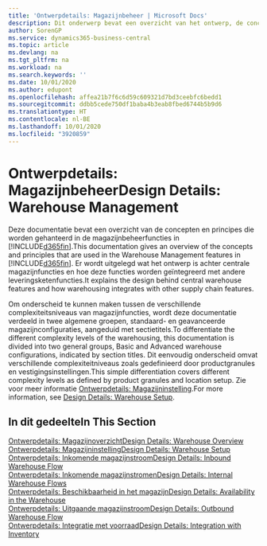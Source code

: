 ```yaml
---
title: 'Ontwerpdetails: Magazijnbeheer | Microsoft Docs'
description: Dit onderwerp bevat een overzicht van het ontwerp, de concepten en principes achter de magazijnbeheerfuncties in Business Central.
author: SorenGP
ms.service: dynamics365-business-central
ms.topic: article
ms.devlang: na
ms.tgt_pltfrm: na
ms.workload: na
ms.search.keywords: ''
ms.date: 10/01/2020
ms.author: edupont
ms.openlocfilehash: affea21b7f6c6d59c609321d7bd3ceebfc6bedd1
ms.sourcegitcommit: ddbb5cede750df1baba4b3eab8fbed6744b5b9d6
ms.translationtype: HT
ms.contentlocale: nl-BE
ms.lasthandoff: 10/01/2020
ms.locfileid: "3920859"
---
```

# <a name="design-details-warehouse-management"></a><span data-ttu-id="9a8a4-103">Ontwerpdetails: Magazijnbeheer</span><span class="sxs-lookup"><span data-stu-id="9a8a4-103">Design Details: Warehouse Management</span></span>
<span data-ttu-id="9a8a4-104">Deze documentatie bevat een overzicht van de concepten en principes die worden gehanteerd in de magazijnbeheerfuncties in [!INCLUDE[d365fin](includes/d365fin_md.md)].</span><span class="sxs-lookup"><span data-stu-id="9a8a4-104">This documentation gives an overview of the concepts and principles that are used in the Warehouse Management features in [!INCLUDE[d365fin](includes/d365fin_md.md)].</span></span> <span data-ttu-id="9a8a4-105">Er wordt uitgelegd wat het ontwerp is achter centrale magazijnfuncties en hoe deze functies worden geïntegreerd met andere leveringsketenfuncties.</span><span class="sxs-lookup"><span data-stu-id="9a8a4-105">It explains the design behind central warehouse features and how warehousing integrates with other supply chain features.</span></span>  

<span data-ttu-id="9a8a4-106">Om onderscheid te kunnen maken tussen de verschillende complexiteitsniveaus van magazijnfuncties, wordt deze documentatie verdeeld in twee algemene groepen, standaard- en geavanceerde magazijnconfiguraties, aangeduid met sectietitels.</span><span class="sxs-lookup"><span data-stu-id="9a8a4-106">To differentiate the different complexity levels of the warehousing, this documentation is divided into two general groups, Basic and Advanced warehouse configurations, indicated by section titles.</span></span> <span data-ttu-id="9a8a4-107">Dit eenvoudig onderscheid omvat verschillende complexiteitniveaus zoals gedefinieerd door productgranules en vestigingsinstellingen.</span><span class="sxs-lookup"><span data-stu-id="9a8a4-107">This simple differentiation covers different complexity levels as defined by product granules and location setup.</span></span> <span data-ttu-id="9a8a4-108">Zie voor meer informatie [Ontwerpdetails: Magazijninstelling](design-details-warehouse-setup.md).</span><span class="sxs-lookup"><span data-stu-id="9a8a4-108">For more information, see [Design Details: Warehouse Setup](design-details-warehouse-setup.md).</span></span>  

## <a name="in-this-section"></a><span data-ttu-id="9a8a4-109">In dit gedeelte</span><span class="sxs-lookup"><span data-stu-id="9a8a4-109">In This Section</span></span>  
[<span data-ttu-id="9a8a4-110">Ontwerpdetails: Magazijnoverzicht</span><span class="sxs-lookup"><span data-stu-id="9a8a4-110">Design Details: Warehouse Overview</span></span>](design-details-warehouse-overview.md)  
[<span data-ttu-id="9a8a4-111">Ontwerpdetails: Magazijninstelling</span><span class="sxs-lookup"><span data-stu-id="9a8a4-111">Design Details: Warehouse Setup</span></span>](design-details-warehouse-setup.md)  
[<span data-ttu-id="9a8a4-112">Ontwerpdetails: Inkomende magazijnstroom</span><span class="sxs-lookup"><span data-stu-id="9a8a4-112">Design Details: Inbound Warehouse Flow</span></span>](design-details-inbound-warehouse-flow.md)  
[<span data-ttu-id="9a8a4-113">Ontwerpdetails: Inkomende magazijnstromen</span><span class="sxs-lookup"><span data-stu-id="9a8a4-113">Design Details: Internal Warehouse Flows</span></span>](design-details-internal-warehouse-flows.md)  
[<span data-ttu-id="9a8a4-114">Ontwerpdetails: Beschikbaarheid in het magazijn</span><span class="sxs-lookup"><span data-stu-id="9a8a4-114">Design Details: Availability in the Warehouse</span></span>](design-details-availability-in-the-warehouse.md)  
[<span data-ttu-id="9a8a4-115">Ontwerpdetails: Uitgaande magazijnstroom</span><span class="sxs-lookup"><span data-stu-id="9a8a4-115">Design Details: Outbound Warehouse Flow</span></span>](design-details-outbound-warehouse-flow.md)  
[<span data-ttu-id="9a8a4-116">Ontwerpdetails: Integratie met voorraad</span><span class="sxs-lookup"><span data-stu-id="9a8a4-116">Design Details: Integration with Inventory</span></span>](design-details-integration-with-inventory.md)
